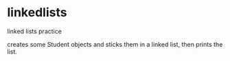 # linkedlists
linked lists practice

creates some Student objects and sticks them in a linked list, then prints the list. 